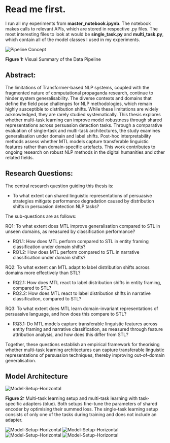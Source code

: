 # Read me first.

I run all my experiments from **master_notebook.ipynb**. The notebook makes calls to relevant APIs, which are stored in respective .py files. The most interesting files to look at would be **single_task.py** and **multi_task.py**, which contain all of the model classes I used in my experiments.

![Pipeline Concept](https://github.com/user-attachments/assets/80152276-9639-4dae-9f67-8f8ad462face)

**Figure 1:** Visual Summary of the Data Pipeline




## Abstract:

The limitations of Transformer-based NLP systems, coupled with the fragmented nature of computational propaganda research, continue to hinder system generalisability. The diverse contexts and domains that define the field pose challenges for NLP methodologies, which remain highly susceptible to distribution shifts. While these limitations are widely acknowledged, they are rarely studied systematically. This thesis explores whether multi-task learning can improve model robustness through shared representations across persuasion detection tasks. Through a comparative evaluation of single-task and multi-task architectures, the study examines generalisation under domain and label shifts. Post-hoc interpretability methods assess whether MTL models capture transferable linguistic features rather than domain-specific artefacts. This work contributes to ongoing research on robust NLP methods in the digital humanities and other related fields.

## Research Questions:

The central research question guiding this thesis is: 

- To what extent can shared linguistic representations of persuasive strategies mitigate performance degradation caused by distribution shifts in persuasion detection NLP tasks?

The sub-questions are as follows:

RQ1: To what extent does MTL improve generalisation compared to STL in unseen domains, as measured by classification performance?
- RQ1.1: How does MTL perform compared to STL in entity framing classification under domain shifts?
- RQ1.2: How does MTL perform compared to STL in narrative classification under domain shifts?
  
RQ2: To what extent can MTL adapt to label distribution shifts across domains more effectively than STL?
- RQ2.1: How does MTL react to label distribution shifts in entity framing, compared to STL?
- RQ2.2: How does MTL react to label distribution shifts in narrative classification, compared to STL?

RQ3: To what extent does MTL learn domain-invariant representations of persuasive language, and how does this compare to STL?
- RQ3.1: Do MTL models capture transferable linguistic features across entity framing and narrative classification, as measured through feature attribution analysis, and how does this differ from STL?


Together, these questions establish an empirical framework for theorising whether multi-task learning architectures can capture transferable linguistic representations of persuasion techniques, thereby improving out-of-domain generalisation.

## Model Architecture

![Model-Setup-Horizontal](https://github.com/user-attachments/assets/266dd68f-6e8c-47ee-ab29-3bd7f631463e)

**Figure 2:** Multi-task learning setup and multi-task learning with task-specific adapters (blue). Both setups fine-tune the parameters of shared encoder by optimising their summed loss. The single-task learning setup consists of only one of the tasks during training and does not include an adapter.






![Model-Setup-Horizontal](https://github.com/user-attachments/assets/b08d8629-2448-43cf-838e-2b00bdf4e2d3)
![Model-Setup-Horizontal](https://github.com/user-attachments/assets/b08d8629-2448-43cf-838e-2b00bdf4e2d3)
![Model-Setup-Horizontal](https://github.com/user-attachments/assets/f25e18e0-7207-4fdd-91d5-b75f7344e1ad)
![Model-Setup-Horizontal](https://github.com/user-attachments/assets/f25e18e0-7207-4fdd-91d5-b75f7344e1ad)

